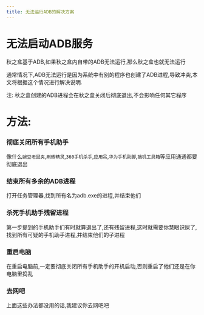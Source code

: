 ```yaml
---
title: 无法运行ADB的解决方案
---
```


# 无法启动ADB服务
秋之盒基于ADB,如果秋之盒内自带的ADB无法运行,那么秋之盒也就无法运行

通常情况下,ADB无法运行是因为系统中有别的程序也创建了ADB进程,导致冲突,本文将根据这个情况进行解决说明.

注: 秋之盒创建的ADB进程会在秋之盒关闭后彻底退出,不会影响任何其它程序

# 方法:
### 彻底关闭所有手机助手

像什么`豌豆老鼠夹`,`刷砖精灵`,`360手机杀手`,`应用吊`,`华为手机助脚`,`搞机工具箱`等应用通通都要彻底退出

### 结束所有多余的ADB进程

打开任务管理器,找到所有名为adb.exe的进程,并结束他们

### 杀死手机助手残留进程

第一步提到的手机助手们有时就算退出了,还有残留进程,这时就需要你慧眼识屎了,找到所有可疑的手机助手进程,并结束他们的子进程

### 重启电脑

在重启电脑前,一定要彻底关闭所有手机助手的开机启动,否则重启了他们还是在你电脑里捣乱

### 去网吧

上面这些办法都没用的话,我建议你去网吧吧